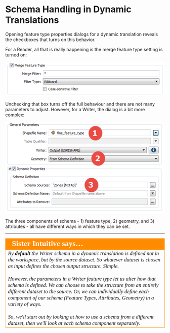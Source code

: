# Schema Handling in Dynamic Translations #

Opening feature type properties dialogs for a dynamic translation reveals the checkboxes that turns on this behavior.

For a Reader, all that is really happening is the merge feature type setting is turned on:

![](./Images/4.34.DynamicReaderFTDialog.png)

Unchecking that box turns off the full behaviour and there are not many parameters to adjust. However, for a Writer, the dialog is a bit more complex:

![](./Images/4.35.DynamicWriterFTDialog.png)

The three components of schema - 1) feature type, 2) geometry, and 3) attributes - all have different ways in which they can be set.

---

<table style="border-spacing: 0px">
<tr>
<td style="vertical-align:middle;background-color:darkorange;border: 2px solid darkorange">
<i class="fa fa-quote-left fa-lg fa-pull-left fa-fw" style="color:white;padding-right: 12px;vertical-align:text-top"></i>
<span style="color:white;font-size:x-large;font-weight: bold;font-family:serif">Sister Intuitive says…</span>
</td>
</tr>

<tr>
<td style="border: 1px solid darkorange">
<span style="font-family:serif; font-style:italic; font-size:larger">
By <strong>default</strong> the Writer schema in a dynamic translation is defined not in the workspace, but by the source dataset. So whatever dataset is chosen as input defines the chosen output structure. Simple.
<br><br>However, the parameters in a Writer feature type let us alter how that schema is defined. We can choose to take the structure from an entirely different dataset to the source. Or, we can individually define each component of our schema (Feature Types, Attributes, Geometry) in a variety of ways. 
<br><br>So, we'll start out by looking at how to use a schema from a different dataset, then we'll look at each schema component separately.
</span>
</td>
</tr>
</table>
